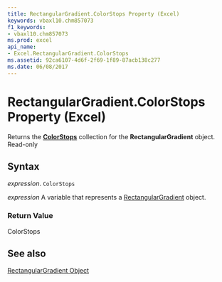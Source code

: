 ```yaml
---
title: RectangularGradient.ColorStops Property (Excel)
keywords: vbaxl10.chm857073
f1_keywords:
- vbaxl10.chm857073
ms.prod: excel
api_name:
- Excel.RectangularGradient.ColorStops
ms.assetid: 92ca6107-4d6f-2f69-1f89-87acb138c277
ms.date: 06/08/2017
---
```



# RectangularGradient.ColorStops Property (Excel)

Returns the  **[ColorStops](Excel.ColorStops.md)** collection for the **RectangularGradient** object. Read-only


## Syntax

 _expression_. `ColorStops`

 _expression_ A variable that represents a [RectangularGradient](./Excel.RectangularGradient.md) object.


### Return Value

ColorStops


## See also


[RectangularGradient Object](Excel.RectangularGradient.md)

